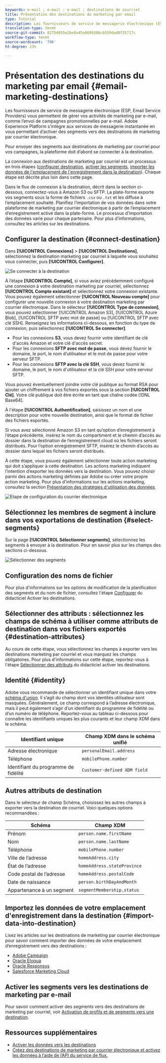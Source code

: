```yaml
---
keywords: e-mail ; e-mail ; e-mail ; destinations de courriel
title: Présentation des destinations du marketing par email
type: Tutorial
description: Les fournisseurs de service de messagerie électronique (ESP, Email Service Providers) vous permettent de gérer vos activités de marketing par e-mail, comme l’envoi de campagnes promotionnelles par e-mail.
translation-type: tm+mt
source-git-commit: 02754055e2be8a45a0699386cb559dad8f25717c
workflow-type: tm+mt
source-wordcount: '796'
ht-degree: 23%

---
```



# Présentation des destinations du marketing par email {#email-marketing-destinations}

Les fournisseurs de service de messagerie électronique (ESP, Email Service Providers) vous permettent de gérer vos activités de marketing par e-mail, comme l’envoi de campagnes promotionnelles par e-mail. Adobe Experience Platform s’intègre aux services de messagerie instantanée en vous permettant d’activer des segments vers des destinations de marketing par courrier électronique.

Pour envoyer des segments aux destinations de marketing par courriel pour vos campagnes, la plateforme doit d’abord se connecter à la destination.

La connexion aux destinations de marketing par courriel est un processus en trois étapes ([configurer destination](#connect-destination), [activer les segments](#select-segments), [importer les données de l&#39;emplacement de l&#39;enregistrement dans la destination](#import-data-into-destination)). Chaque étape est décrite plus loin dans cette page.

Dans le flux de connexion à la destination, décrit dans la section ci-dessous, connectez-vous à Amazon S3 ou SFTP. La plate-forme exporte vos segments sous la forme de fichiers `.csv` ou `.txt` et les diffuse à l’emplacement souhaité. Planifiez l’importation de vos données dans votre plateforme de marketing par courrier électronique à partir de l’emplacement d’enregistrement activé dans la plate-forme. Le processus d’importation des données varie pour chaque partenaire. Pour plus d’informations, consultez les articles sur les destinations.

## Configurer la destination {#connect-destination}

Dans **[!UICONTROL Connexions]** > **[!UICONTROL Destinations]**, sélectionnez la destination marketing par courriel à laquelle vous souhaitez vous connecter, puis **[!UICONTROL Configurer]**.

![Se connecter à la destination](../../assets/catalog/email-marketing/overview/connect-email-marketing.png)

À l’étape **[!UICONTROL Compte]**, si vous aviez précédemment configuré une connexion à votre destination marketing par courriel, sélectionnez **[!UICONTROL Compte existant]** et sélectionnez votre connexion existante. Vous pouvez également sélectionner **[!UICONTROL Nouveau compte]** pour configurer une nouvelle connexion à votre destination marketing par courrier électronique. Dans le sélecteur **[!UICONTROL Type de connexion]**, vous pouvez sélectionner [!UICONTROL Amazon S3], [!UICONTROL Azure Blob], [!UICONTROL SFTP avec mot de passe] ou [!UICONTROL SFTP avec clé SSH]. Renseignez les informations ci-dessous, en fonction du type de connexion, puis sélectionnez **[!UICONTROL Se connecter]**.

- Pour les connexions **S3**, vous devez fournir votre identifiant de clé d&#39;accès Amazon et votre clé d&#39;accès secret.
- Pour les connexions **SFTP avec mot de passe**, vous devez fournir le domaine, le port, le nom d’utilisateur et le mot de passe pour votre serveur SFTP.
- Pour les connexions **SFTP avec la clé SSH**, vous devez fournir le domaine, le port, le nom d&#39;utilisateur et la clé SSH pour votre serveur SFTP.

Vous pouvez éventuellement joindre votre clé publique au format RSA pour ajouter un chiffrement à vos fichiers exportés sous la section **[!UICONTROL Clé]**. Votre clé publique doit être écrite en tant que chaîne codée [!DNL Base64].

À l&#39;étape **[!UICONTROL Authentification]**, saisissez un nom et une description pour votre nouvelle destination, ainsi que le format de fichier des fichiers exportés.

Si vous avez sélectionné Amazon S3 en tant qu’option d’enregistrement à l’étape précédente, insérez le nom du compartiment et le chemin d’accès au dossier dans la destination de l’enregistrement cloud où les fichiers seront distribués. Pour l’option enregistrement SFTP, insérez le chemin d’accès au dossier dans lequel les fichiers seront distribués.

À cette étape, vous pouvez également sélectionner toute action marketing qui doit s’appliquer à cette destination. Les actions marketing indiquent l’intention d’exporter les données vers la destination. Vous pouvez choisir parmi des actions marketing définies par Adobe ou créer votre propre action marketing. Pour plus d&#39;informations sur les actions marketing, consultez la section [Présentation des stratégies d&#39;utilisation des données](../../../data-governance/policies/overview.md).

![Etape de configuration du courrier électronique](../../assets/catalog/email-marketing/overview/email-setup-step.png)

## Sélectionnez les membres de segment à inclure dans vos exportations de destination {#select-segments}

Sur la page **[!UICONTROL Sélectionner segments]**, sélectionnez les segments à envoyer à la destination. Pour en savoir plus sur les champs des sections ci-dessous.

![Sélectionner des segments](../../assets/common/email-select-segments.png)

## Configuration des noms de fichier

Pour plus d&#39;informations sur les options de modification de la planification des segments et du nom de fichier, consultez l&#39;étape [Configurer](../../ui/activate-destinations.md#configure) du didacticiel Activer les destinations.

## Sélectionner des attributs : sélectionnez les champs de schéma à utiliser comme attributs de destination dans vos fichiers exportés {#destination-attributes}

Au cours de cette étape, vous sélectionnez les champs à exporter vers les destinations marketing par courriel et vous marquez les champs obligatoires.
Pour plus d&#39;informations sur cette étape, reportez-vous à l&#39;étape [Sélectionner des attributs](../../ui/activate-destinations.md#select-attributes) du didacticiel activer les destinations.

## Identité {#identity}

Adobe vous recommande de sélectionner un identifiant unique dans votre [schéma d&#39;union](../../../profile/home.md#profile-fragments-and-union-schemas). Il s’agit du champ dont vos identités utilisateur sont masquées. Généralement, ce champ correspond à l’adresse électronique, mais il peut également s’agir d’un identifiant du programme de fidélité ou d’un numéro de téléphone. Reportez-vous au tableau ci-dessous pour connaître les identifiants uniques les plus courants et leur champ XDM dans le schéma.

| Identifiant unique | Champ XDM dans le schéma unifié |
----------------- | ---------------------------
| Adresse électronique | `personalEmail.address` |
| Téléphone | `mobilePhone.number` |
| Identifiant du programme de fidélité | `Customer-defined XDM field` |

## Autres attributs de destination

Dans le sélecteur de champ Schéma, choisissez les autres champs à exporter vers la destination de courriel. Voici quelques options recommandées :

| Schéma | Champ XDM |
------ | ---------
| Prénom | `person.name.firstName` |
| Nom | `person.name.lastName` |
| Téléphone | `mobilePhone.number` |
| Ville de l’adresse | `homeAddress.city` |
| État de l’adresse | `homeAddress.stateProvince` |
| Code postal de l’adresse | `homeAddress.postalCode` |
| Date de naissance | `person.birthDayAndMonth` |
| Appartenance à un segment | `segmentMembership.status` |

## Importez les données de votre emplacement d&#39;enregistrement dans la destination {#import-data-into-destination}

Lisez les articles sur les destinations de marketing par courrier électronique pour savoir comment importer des données de votre emplacement d’enregistrement vers des destinations :

- [Adobe Campaign](./adobe-campaign.md#import-data-into-campaign)
- [Oracle Eloqua](./oracle-eloqua.md#import-data-into-eloqua)
- [Oracle Responsys](./oracle-responsys.md#import-data-into-responsys)
- [Salesforce Marketing Cloud](./salesforce-marketing-cloud.md#import-data-into-salesforce)

## Activer les segments vers les destinations de marketing par e-mail

Pour savoir comment activer des segments vers des destinations de marketing par courriel, voir [Activation de profils et de segments vers une destination](../../ui/activate-destinations.md).

## Ressources supplémentaires

- [Activer les données vers les destinations](../../ui/activate-destinations.md)
- [Créez des destinations de marketing par courrier électronique et activez les données à l’aide de l’API du service de flux.](../../api/email-marketing.md)